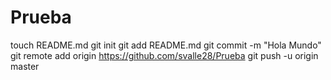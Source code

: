 Prueba
======
touch README.md
git init
git add README.md
git commit -m "Hola Mundo"
git remote add origin https://github.com/svalle28/Prueba
git push -u origin master

